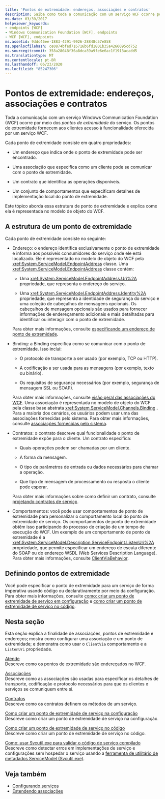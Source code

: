 ```yaml
---
title: 'Pontos de extremidade: endereços, associações e contratos'
description: Saiba como toda a comunicação com um serviço WCF ocorre por meio dos pontos de extremidade de serviço, que fornecem aos clientes acesso à funcionalidade oferecida pelo serviço.
ms.date: 03/30/2017
helpviewer_keywords:
- endpoints [WCF]
- Windows Communication Foundation [WCF], endpoints
- WCF [WCF], endpoints
ms.assetid: 9ddc46ee-1883-4291-9926-28848c57e858
ms.openlocfilehash: ce0874bfed716716b6fd1801b35a4266095cd752
ms.sourcegitcommit: 358a28048f36a8dca39a9fe6e6ac1f1913acadd5
ms.translationtype: MT
ms.contentlocale: pt-BR
ms.lasthandoff: 06/23/2020
ms.locfileid: "85247306"
---
```

# <a name="endpoints-addresses-bindings-and-contracts"></a>Pontos de extremidade: endereços, associações e contratos

Toda a comunicação com um serviço Windows Communication Foundation (WCF) ocorre por meio dos *pontos de extremidade* do serviço. Os pontos de extremidade fornecem aos clientes acesso à funcionalidade oferecida por um serviço WCF.

Cada ponto de extremidade consiste em quatro propriedades:

- Um endereço que indica onde o ponto de extremidade pode ser encontrado.

- Uma associação que especifica como um cliente pode se comunicar com o ponto de extremidade.

- Um contrato que identifica as operações disponíveis.

- Um conjunto de comportamentos que especificam detalhes de implementação local do ponto de extremidade.

Este tópico aborda essa estrutura de ponto de extremidade e explica como ela é representada no modelo de objeto do WCF.

## <a name="the-structure-of-an-endpoint"></a>A estrutura de um ponto de extremidade

Cada ponto de extremidade consiste no seguinte:

- Endereço: o endereço identifica exclusivamente o ponto de extremidade e informa aos possíveis consumidores do serviço onde ele está localizado. Ele é representado no modelo de objeto do WCF pela <xref:System.ServiceModel.EndpointAddress> classe. Uma <xref:System.ServiceModel.EndpointAddress> classe contém:

  - Uma <xref:System.ServiceModel.EndpointAddress.Uri%2A> propriedade, que representa o endereço do serviço.

  - Uma <xref:System.ServiceModel.EndpointAddress.Identity%2A> propriedade, que representa a identidade de segurança do serviço e uma coleção de cabeçalhos de mensagens opcionais. Os cabeçalhos de mensagem opcionais são usados para fornecer informações de endereçamento adicionais e mais detalhadas para identificar ou interagir com o ponto de extremidade.

  Para obter mais informações, consulte [especificando um endereço de ponto de extremidade](../specifying-an-endpoint-address.md).

- Binding: a Binding especifica como se comunicar com o ponto de extremidade. Isso inclui:

  - O protocolo de transporte a ser usado (por exemplo, TCP ou HTTP).

  - A codificação a ser usada para as mensagens (por exemplo, texto ou binário).

  - Os requisitos de segurança necessários (por exemplo, segurança de mensagem SSL ou SOAP).

  Para obter mais informações, consulte [visão geral das associações do WCF](../bindings-overview.md). Uma associação é representada no modelo de objeto do WCF pela classe base abstrata <xref:System.ServiceModel.Channels.Binding> . Para a maioria dos cenários, os usuários podem usar uma das associações fornecidas pelo sistema. Para obter mais informações, consulte [associações fornecidas pelo sistema](../system-provided-bindings.md).

- Contratos: o contrato descreve qual funcionalidade o ponto de extremidade expõe para o cliente. Um contrato especifica:

  - Quais operações podem ser chamadas por um cliente.

  - A forma da mensagem.

  - O tipo de parâmetros de entrada ou dados necessários para chamar a operação.

  - Que tipo de mensagem de processamento ou resposta o cliente pode esperar.

  Para obter mais informações sobre como definir um contrato, consulte [projetando contratos de serviço](../designing-service-contracts.md).

- Comportamentos: você pode usar comportamentos de ponto de extremidade para personalizar o comportamento local do ponto de extremidade de serviço. Os comportamentos de ponto de extremidade obtêm isso participando do processo de criação de um tempo de execução do WCF. Um exemplo de um comportamento de ponto de extremidade é a <xref:System.ServiceModel.Description.ServiceEndpoint.ListenUri%2A> propriedade, que permite especificar um endereço de escuta diferente do SOAP ou do endereço WSDL (Web Services Description Language). Para obter mais informações, consulte [ClientViaBehavior](../diagnostics/wmi/clientviabehavior.md).

## <a name="defining-endpoints"></a>Definindo pontos de extremidade

Você pode especificar o ponto de extremidade para um serviço de forma imperativa usando código ou declarativamente por meio da configuração. Para obter mais informações, consulte [como: criar um ponto de extremidade de serviço em configuração](how-to-create-a-service-endpoint-in-configuration.md) e [como criar um ponto de extremidade de serviço no código](how-to-create-a-service-endpoint-in-code.md).

## <a name="in-this-section"></a>Nesta seção

Esta seção explica a finalidade de associações, pontos de extremidade e endereços; mostra como configurar uma associação e um ponto de extremidade; e demonstra como usar o `ClientVia` comportamento e a `ListenUri` propriedade.

[Atende](endpoint-addresses.md)\
Descreve como os pontos de extremidade são endereçados no WCF.

[Associações](bindings.md)\
Descreve como as associações são usadas para especificar os detalhes de transporte, codificação e protocolo necessários para que os clientes e serviços se comuniquem entre si.

[Contratos](contracts.md)\
Descreve como os contratos definem os métodos de um serviço.

[Como criar um ponto de extremidade de serviço na configuração](how-to-create-a-service-endpoint-in-configuration.md)\
Descreve como criar um ponto de extremidade de serviço na configuração.

[Como criar um ponto de extremidade de serviço no código](how-to-create-a-service-endpoint-in-code.md)\
Descreve como criar um ponto de extremidade de serviço no código.

[Como: usar Svcutil.exe para validar o código de serviço compilado](how-to-use-svcutil-exe-to-validate-compiled-service-code.md)\
Descreve como detectar erros em implementações de serviço e configurações sem hospedar o serviço usando a [ferramenta de utilitário de metadados ServiceModel (Svcutil.exe)](../servicemodel-metadata-utility-tool-svcutil-exe.md).

## <a name="see-also"></a>Veja também

- [Configurando serviços](../configuring-services.md)
- [Estendendo associações](../extending/extending-bindings.md)
